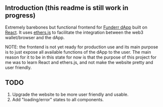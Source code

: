 ## Introduction (this readme is still work in progress)

Extremely barebones but functional frontend for [Funderr dApp](https://github.com/accurec/Funderr) built on [React](https://react.dev/). It uses [ethers.js](https://docs.ethers.org/v6/) to facilitate the integration between the web3 wallet/browser and the dApp. 

NOTE: the frontend is not yet ready for production use and its main purpose is to just expose all available functions of the dApp to the user. The main reason for it to be in this state for now is that the purpose of this project for me was to learn React and ethers.js, and not make the website pretty and user friendly.

## TODO

1) Upgrade the website to be more user friendly and usable.
2) Add "loading/error" states to all components.
